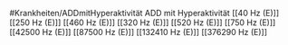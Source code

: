 #Krankheiten/ADDmitHyperaktivität
ADD mit Hyperaktivität
[[40 Hz (E)]]
[[250 Hz (E)]]
[[460 Hz (E)]]
[[320 Hz (E)]]
[[520 Hz (E)]]
[[750 Hz (E)]]
[[42500 Hz (E)]]
[[87500 Hz (E)]]
[[132410 Hz (E)]]
[[376290 Hz (E)]]